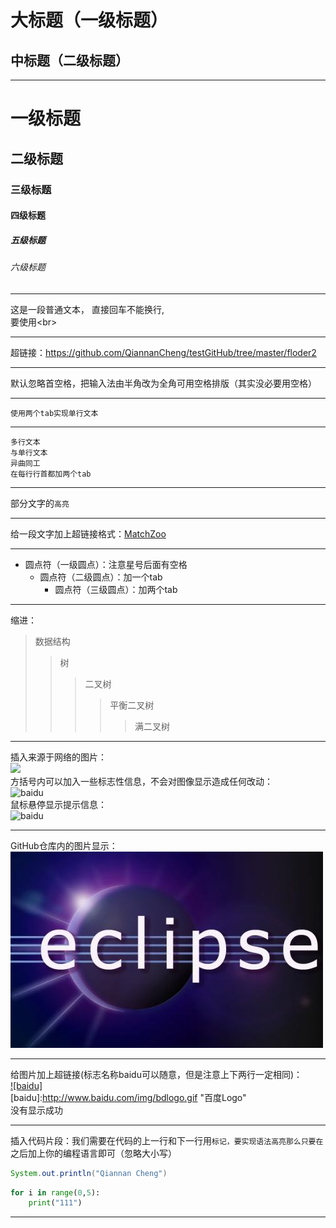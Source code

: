 大标题（一级标题）
===
中标题（二级标题）
---
*****
# 一级标题
## 二级标题
### 三级标题
#### 四级标题
##### 五级标题
###### 六级标题
*****
这是一段普通文本，
直接回车不能换行,<br>
要使用\<br>
*****
超链接：https://github.com/QiannanCheng/testGitHub/tree/master/floder2
*****
默认忽略首空格，把输入法由半角改为全角可用空格排版（其实没必要用空格）
*****
    使用两个tab实现单行文本
*****
    多行文本
    与单行文本
    异曲同工
    在每行行首都加两个tab
*****
部分文字的`高亮`
*****
给一段文字加上超链接格式：[MatchZoo](https://github.com/NTMC-Community/MatchZoo "悬停显示")
*****
* 圆点符（一级圆点）：注意星号后面有空格
  * 圆点符（二级圆点）：加一个tab
    * 圆点符（三级圆点）：加两个tab
*****
缩进：<br>
>数据结构
>>树
>>>二叉树
>>>>平衡二叉树
>>>>>满二叉树
*****
插入来源于网络的图片：<br>
![](http://www.baidu.com/img/bdlogo.gif) <br>
方括号内可以加入一些标志性信息，不会对图像显示造成任何改动：<br>
![baidu](http://www.baidu.com/img/bdlogo.gif) <br>
鼠标悬停显示提示信息：<br>
![baidu](http://www.baidu.com/img/bdlogo.gif "百度logo")  
*****
GitHub仓库内的图片显示：<br>
![](https://github.com/QiannanCheng/testGitHub/blob/master/eclipse.jpg)
*****
给图片加上超链接(标志名称baidu可以随意，但是注意上下两行一定相同)：<br>
[![baidu]](http://baidu.com)  
[baidu]:http://www.baidu.com/img/bdlogo.gif "百度Logo" <br>
没有显示成功
*****
插入代码片段：我们需要在代码的上一行和下一行用```标记，要实现语法高亮那么只要在```之后加上你的编程语言即可（忽略大小写）
```Java
System.out.println("Qiannan Cheng")
```
```python
for i in range(0,5):
    print("111")
```
*****












